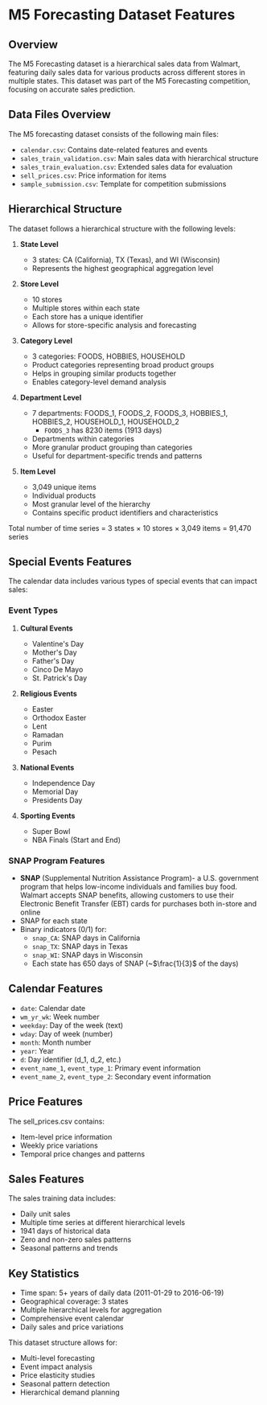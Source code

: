 # M5 Forecasting Dataset Features

## Overview
The M5 Forecasting dataset is a hierarchical sales data from Walmart, featuring daily sales data for various products across different stores in multiple states. This dataset was part of the M5 Forecasting competition, focusing on accurate sales prediction.

## Data Files Overview
The M5 forecasting dataset consists of the following main files:
- `calendar.csv`: Contains date-related features and events
- `sales_train_validation.csv`: Main sales data with hierarchical structure
- `sales_train_evaluation.csv`: Extended sales data for evaluation
- `sell_prices.csv`: Price information for items
- `sample_submission.csv`: Template for competition submissions

## Hierarchical Structure
The dataset follows a hierarchical structure with the following levels:

1. **State Level**
   - 3 states: CA (California), TX (Texas), and WI (Wisconsin)
   - Represents the highest geographical aggregation level

2. **Store Level**
   - 10 stores
   - Multiple stores within each state
   - Each store has a unique identifier
   - Allows for store-specific analysis and forecasting

3. **Category Level**
   - 3 categories: FOODS, HOBBIES, HOUSEHOLD
   - Product categories representing broad product groups
   - Helps in grouping similar products together
   - Enables category-level demand analysis

4. **Department Level**
   - 7 departments: FOODS_1, FOODS_2, FOODS_3, HOBBIES_1, HOBBIES_2, HOUSEHOLD_1, HOUSEHOLD_2
     - `FOODS_3` has 8230 items (1913 days)
   - Departments within categories
   - More granular product grouping than categories
   - Useful for department-specific trends and patterns

5. **Item Level**
   - 3,049 unique items
   - Individual products
   - Most granular level of the hierarchy
   - Contains specific product identifiers and characteristics

Total number of time series = 3 states × 10 stores × 3,049 items = 91,470 series

## Special Events Features
The calendar data includes various types of special events that can impact sales:

### Event Types
1. **Cultural Events**
   - Valentine's Day
   - Mother's Day
   - Father's Day
   - Cinco De Mayo
   - St. Patrick's Day

2. **Religious Events**
   - Easter
   - Orthodox Easter
   - Lent
   - Ramadan
   - Purim
   - Pesach

3. **National Events**
   - Independence Day
   - Memorial Day
   - Presidents Day

4. **Sporting Events**
   - Super Bowl
   - NBA Finals (Start and End)

### SNAP Program Features
- __SNAP__ (Supplemental Nutrition Assistance Program)- a U.S. government program that
helps low-income individuals and families buy food. Walmart accepts SNAP benefits,
allowing customers to use their Electronic Benefit Transfer (EBT) cards for purchases both in-store and online
- SNAP for each state
- Binary indicators (0/1) for:
  - `snap_CA`: SNAP days in California
  - `snap_TX`: SNAP days in Texas
  - `snap_WI`: SNAP days in Wisconsin
  - Each state has 650 days of SNAP (~$\frac{1}{3}$ of the days)

## Calendar Features
- `date`: Calendar date
- `wm_yr_wk`: Week number
- `weekday`: Day of the week (text)
- `wday`: Day of week (number)
- `month`: Month number
- `year`: Year
- `d`: Day identifier (d_1, d_2, etc.)
- `event_name_1`, `event_type_1`: Primary event information
- `event_name_2`, `event_type_2`: Secondary event information

## Price Features
The sell_prices.csv contains:
- Item-level price information
- Weekly price variations
- Temporal price changes and patterns

## Sales Features
The sales training data includes:
- Daily unit sales
- Multiple time series at different hierarchical levels
- 1941 days of historical data
- Zero and non-zero sales patterns
- Seasonal patterns and trends

## Key Statistics
- Time span: 5+ years of daily data (2011-01-29 to 2016-06-19)
- Geographical coverage: 3 states
- Multiple hierarchical levels for aggregation
- Comprehensive event calendar
- Daily sales and price variations

This dataset structure allows for:
- Multi-level forecasting
- Event impact analysis
- Price elasticity studies
- Seasonal pattern detection
- Hierarchical demand planning 